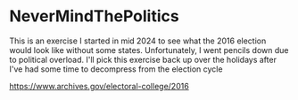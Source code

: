 # NeverMindThePolitics

This is an exercise I started in mid 2024 to see what the 2016 election would look like without some states. Unfortunately, I went pencils down due to political overload. I'll pick this exercise back up over the holidays after I've had some time to decompress from the election cycle

https://www.archives.gov/electoral-college/2016
